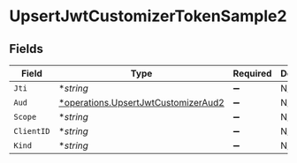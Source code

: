 # UpsertJwtCustomizerTokenSample2


## Fields

| Field                                                                                     | Type                                                                                      | Required                                                                                  | Description                                                                               |
| ----------------------------------------------------------------------------------------- | ----------------------------------------------------------------------------------------- | ----------------------------------------------------------------------------------------- | ----------------------------------------------------------------------------------------- |
| `Jti`                                                                                     | **string*                                                                                 | :heavy_minus_sign:                                                                        | N/A                                                                                       |
| `Aud`                                                                                     | [*operations.UpsertJwtCustomizerAud2](../../models/operations/upsertjwtcustomizeraud2.md) | :heavy_minus_sign:                                                                        | N/A                                                                                       |
| `Scope`                                                                                   | **string*                                                                                 | :heavy_minus_sign:                                                                        | N/A                                                                                       |
| `ClientID`                                                                                | **string*                                                                                 | :heavy_minus_sign:                                                                        | N/A                                                                                       |
| `Kind`                                                                                    | **string*                                                                                 | :heavy_minus_sign:                                                                        | N/A                                                                                       |